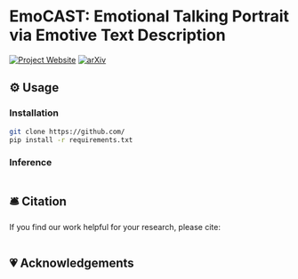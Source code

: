 # EmoCAST: Emotional Talking Portrait via Emotive Text Description

[![Project Website](https://img.shields.io/badge/Project-Website-Green)](https:)
[![arXiv](https://img.shields.io/badge/ArXiv--red)](https://arxiv.org/abs/)

## ⚙️ Usage
### Installation
```bash
git clone https://github.com/
pip install -r requirements.txt 
```

### Inference
```bash

```

## 🛎 Citation
If you find our work helpful for your research, please cite:
```

```

## 💗 Acknowledgements
